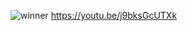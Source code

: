 ![winner](https://github.com/laser123495/winner_app/assets/113324470/c81d9533-e7d8-4704-bded-bc74f557daa4)
https://youtu.be/j9bksGcUTXk

